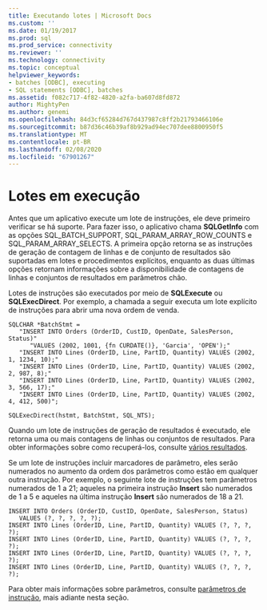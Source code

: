 ```yaml
---
title: Executando lotes | Microsoft Docs
ms.custom: ''
ms.date: 01/19/2017
ms.prod: sql
ms.prod_service: connectivity
ms.reviewer: ''
ms.technology: connectivity
ms.topic: conceptual
helpviewer_keywords:
- batches [ODBC], executing
- SQL statements [ODBC], batches
ms.assetid: f082c717-4f82-4820-a2fa-ba607d8fd872
author: MightyPen
ms.author: genemi
ms.openlocfilehash: 84d3cf65284d767d437987c8ff2b21793466106e
ms.sourcegitcommit: b87d36c46b39af8b929ad94ec707dee8800950f5
ms.translationtype: MT
ms.contentlocale: pt-BR
ms.lasthandoff: 02/08/2020
ms.locfileid: "67901267"
---
```

# <a name="executing-batches"></a>Lotes em execução
Antes que um aplicativo execute um lote de instruções, ele deve primeiro verificar se há suporte. Para fazer isso, o aplicativo chama **SQLGetInfo** com as opções SQL_BATCH_SUPPORT, SQL_PARAM_ARRAY_ROW_COUNTS e SQL_PARAM_ARRAY_SELECTS. A primeira opção retorna se as instruções de geração de contagem de linhas e de conjunto de resultados são suportadas em lotes e procedimentos explícitos, enquanto as duas últimas opções retornam informações sobre a disponibilidade de contagens de linhas e conjuntos de resultados em parâmetros chão.  
  
 Lotes de instruções são executados por meio de **SQLExecute** ou **SQLExecDirect**. Por exemplo, a chamada a seguir executa um lote explícito de instruções para abrir uma nova ordem de venda.  
  
```  
SQLCHAR *BatchStmt =  
   "INSERT INTO Orders (OrderID, CustID, OpenDate, SalesPerson, Status)"  
      "VALUES (2002, 1001, {fn CURDATE()}, 'Garcia', 'OPEN');"  
   "INSERT INTO Lines (OrderID, Line, PartID, Quantity) VALUES (2002, 1, 1234, 10);"  
   "INSERT INTO Lines (OrderID, Line, PartID, Quantity) VALUES (2002, 2, 987, 8);"  
   "INSERT INTO Lines (OrderID, Line, PartID, Quantity) VALUES (2002, 3, 566, 17);"  
   "INSERT INTO Lines (OrderID, Line, PartID, Quantity) VALUES (2002, 4, 412, 500)";  
  
SQLExecDirect(hstmt, BatchStmt, SQL_NTS);  
```  
  
 Quando um lote de instruções de geração de resultados é executado, ele retorna uma ou mais contagens de linhas ou conjuntos de resultados. Para obter informações sobre como recuperá-los, consulte [vários resultados](../../../odbc/reference/develop-app/multiple-results.md).  
  
 Se um lote de instruções incluir marcadores de parâmetro, eles serão numerados no aumento da ordem dos parâmetros como estão em qualquer outra instrução. Por exemplo, o seguinte lote de instruções tem parâmetros numerados de 1 a 21; aqueles na primeira instrução **Insert** são numerados de 1 a 5 e aqueles na última instrução **Insert** são numerados de 18 a 21.  
  
```  
INSERT INTO Orders (OrderID, CustID, OpenDate, SalesPerson, Status)  
   VALUES (?, ?, ?, ?, ?);  
INSERT INTO Lines (OrderID, Line, PartID, Quantity) VALUES (?, ?, ?, ?);  
INSERT INTO Lines (OrderID, Line, PartID, Quantity) VALUES (?, ?, ?, ?);  
INSERT INTO Lines (OrderID, Line, PartID, Quantity) VALUES (?, ?, ?, ?);  
INSERT INTO Lines (OrderID, Line, PartID, Quantity) VALUES (?, ?, ?, ?);  
```  
  
 Para obter mais informações sobre parâmetros, consulte [parâmetros de instrução](../../../odbc/reference/develop-app/statement-parameters.md), mais adiante nesta seção.
